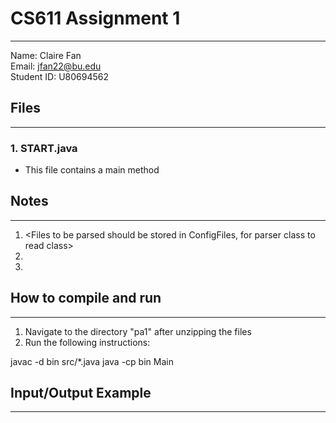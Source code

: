 # CS611 Assignment 1
---------------------------------------------------------------------------
Name: Claire Fan<br>
Email: jfan22@bu.edu<br>
Student ID: U80694562<br>

## Files
---------------------------------------------------------------------------
### 1. START.java<br>
- This file contains a main method


## Notes
---------------------------------------------------------------------------
1. <Files to be parsed should be stored in ConfigFiles, for parser class to
read class>
2. <Bonus Done>
3. <Notes to grader>

## How to compile and run
---------------------------------------------------------------------------
1. Navigate to the directory "pa1" after unzipping the files
2. Run the following instructions:
<Example below>
javac -d bin src/*.java
java -cp bin Main

## Input/Output Example
---------------------------------------------------------------------------
<Place here an example of how the program runs. Include both its
outputs and correctly formatted inputs. Please clearly mark the inputs.>
